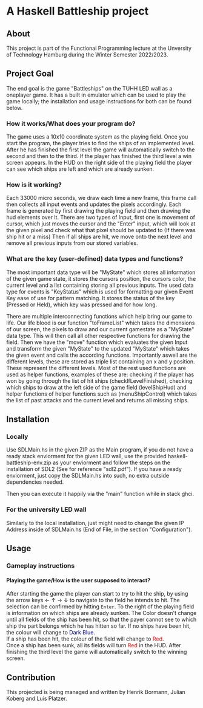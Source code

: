 # A Haskell Battleship project

## About
This project is part of the Functional Programming lecture at the Unversity of Technology Hamburg during the Winter Semester 2022/2023.


## Project Goal
The end goal is the game "Battleships" on the TUHH LED wall as a oneplayer game. It has a built in emulator which can be used to play the game locally; the installation and usage instructions for both can be found below.
### How it works/What does your program do? 
The game uses a 10x10 coordinate system as the playing field. Once you start the program, the player tries to find the ships of an implemented level. After he has finished the first level the game will automatically switch to the second and then to the third. If the player has finished the third level a win screen appears. In the HUD on the right side of the playing field the player can see which ships are left and which are already sunken.
### How is it working?
Each 33000 micro seconds, we draw each time a new frame, this frame call then collects all input events and updates the pixels accordingly. Each frame is generated by first drawing the playing field and then drawing the hud elements over it.
There are two types of Input, first one is movement of cursor, which just moves the cursor and the "Enter" input, which will look at the given pixel and check what that pixel should be updated to (If there was ship hit or a miss)
Then if all ships are hit, we move onto the next level and remove all previous inputs from our stored variables. 
### What are the key (user-defined) data types and functions?
The most important data type will be "MyState" which stores all information of the given game state, it stores the cursors position, the cursors color, the current level and a list containing storing all previous inputs.
The used data type for events is "KeyStatus" which is used for formatting our given Event Key ease of use for pattern matching. It stores the status of the key (Pressed or Held), which key was pressed and for how long.

There are multiple interconnecting functions which help bring our game to life.
Our life blood is our function "toFrameList" which takes the dimensions of our screen, the pixels to draw and our current gamestate as a "MyState" data type. This will then call all other respective functions for drawing the field.
Then we have the "move" function which evaluates the given Input and transform the given "MyState" to the updated "MyState" which takes the given event and calls the according functions.
Importantly aswell are the different levels, these are stored as triple list containing an x and y position. These represent the different levels.
Most of the rest used functions are used as helper functions, examples of these are: checking if the player has won by going through the list of hit ships (checkIfLevelFinished), checking which ships to draw at the left side of the game field (levelShipHud) and helper functions of helper functions such as (menuShipControl) which takes the list of past attacks and the current level and returns all missing ships.

## Installation
### Locally
Use SDLMain.hs in the given ZIP as the Main program, if you do not have a ready stack enviorment for the given LED wall, use the provided haskell-battleship-env.zip as your enviorment and follow the steps on the installation of SDL2 (See for reference "sdl2.pdf").
If you have a ready enviorment, just copy the SDLMain.hs into such, no extra outside dependencies needed.

Then you can execute it happily via the "main" function while in stack ghci.

### For the university LED wall 
Similarly to the local installation, just might need to change the given IP Address inside of SDLMain.hs (End of File, in the section "Configuration").

## Usage

### Gameplay instructions

#### Playing the game/How is the user supposed to interact?
After starting the game the player can start to try to hit the ship, by using the arrow keys &#8592; &#8593; &#8594; &#8595; to navigate to the field he intends to hit. The selection can be confirmed by hitting `Enter`. To the right of the playing field is information on which ships are already sunken. The Color doesn't change until all fields of the ship has been hit, so that the payer cannot see to which ship the part belongs which he has hitten so far.
If no ships have been hit, the colour will change to <span style="color:darkblue">Dark Blue</span>.\
If a ship has been hit, the colour of the field will change to <span style="color:red">Red</span>.\
Once a ship has been sunk, all its fields will turn <span style="color:red">Red</span> in the HUD.
After finishing the third level the game will automatically switch to the winning screen.
## Contribution
This projected is being managed and written by Henrik Bormann, Julian Koberg and Luis Platzer.
